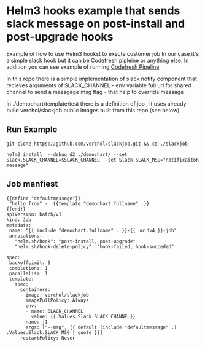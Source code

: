 # Helm3 hooks example that sends slack message on post-install and post-upgrade hooks

Example of how to use Helm3 hookst to execte customer job 
In our case it's a simple slack hook but it can be Codefresh pipleine or anything else.
In addition you can see  example of running [Codefresh Pipeline](https://github.com/verchol/kubecon2019/) 


In this repo there is a simple implementation of slack notify component that recieves arguments of 
 SLACK_CHANNEL - env variable full url for shared channel to send a messgage
 msg flag - that help to override message
 
 
 In ./demochart/template/test there is a definition of job , it uses already build verchol/slackjob public images built from 
 this repo (see below)
 
 ## Run Example
 
 ```
 git clone https://github.com/verchol/slackjob.git && cd ./slackjob
 
 helm3 install  --debug d2 ./demochart/ --set Slack.SLACK_CHANNEL=$SLACK_CHANNEL --set Slack.SLACK_MSG="notificaiton message"
 
 ```
 
 ## Job manfiest 
 ```
{{define "defaultmessage"}}
  "hello from" -  {{template "demochart.fullname" .}}
{{end}}
apiVersion: batch/v1
kind: Job
metadata:
  name: "{{ include "demochart.fullname" . }}-{{ uuidv4 }}-job"
  annotations:
    "helm.sh/hook": "post-install, post-upgrade"
    "helm.sh/hook-delete-policy": "hook-failed, hook-succeded" 
 
spec:
  backoffLimit: 6
  completions: 1
  parallelism: 1
  template:
    spec:
      containers:
      - image: verchol/slackjob
        imagePullPolicy: Always
        env:
        - name: SLACK_CHANNEL
          value: {{.Values.Slack.SLACK_CHANNEL}}
        name: j1
        args: ["--msg", {{ default (include "defaultmessage" .) .Values.Slack.SLACK_MSG | quote }}]
      restartPolicy: Never
      
  ```
  
  
 
